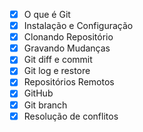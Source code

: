 - [x] O que é Git
- [x] Instalação e Configuração
- [x] Clonando Repositório
- [x] Gravando Mudanças
- [x] Git diff e commit
- [x] Git log e restore
- [x] Repositórios Remotos
- [x] GitHub
- [x] Git branch
- [x] Resolução de conflitos